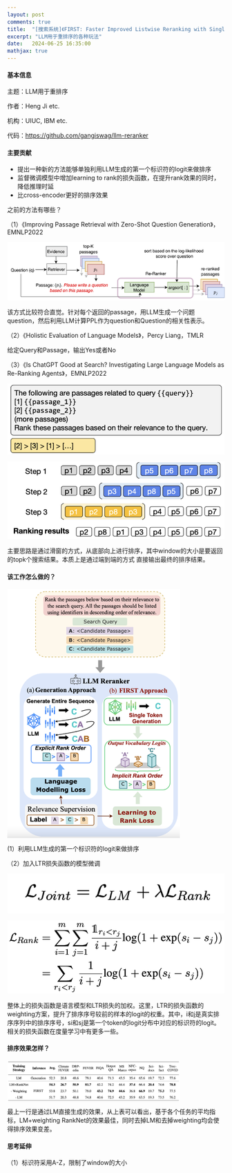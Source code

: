 ```yaml
---
layout: post
comments: true
title:  "[搜索系统]《FIRST: Faster Improved Listwise Reranking with Single Token Decoding》"
excerpt: "LLM用于重排序的各种玩法"
date:   2024-06-25 16:35:00
mathjax: true
---
```


#### 基本信息

主题：LLM用于重排序

作者：Heng Ji etc.

机构：UIUC, IBM etc.

代码：https://github.com/gangiswag/llm-reranker

#### 主要贡献

+ 提出一种新的方法能够单独利用LLM生成的第一个标识符的logit来做排序
+ 监督微调模型中增加learning to rank的损失函数，在提升rank效果的同时，降低推理时延
+ 比cross-encoder更好的排序效果

之前的方法有哪些？

（1）《Improving Passage Retrieval with Zero-Shot Question Generation》，EMNLP2022


![image](https://github.com/zhpmatrix/zhpmatrix.github.io/blob/master/images/image.png?raw=true)

该方式比较符合直觉。针对每个返回的passage，用LLM生成一个问题question，然后利用LLM计算PPL作为question和Question的相关性表示。

（2）《Holistic Evaluation of Language Models》，Percy Liang，TMLR

给定Query和Passage，输出Yes或者No

（3）《Is ChatGPT Good at Search? Investigating Large Language Models as Re-Ranking Agents》，EMNLP2022

![image2](https://github.com/zhpmatrix/zhpmatrix.github.io/blob/master/images/image2.png?raw=true)

![image7](https://github.com/zhpmatrix/zhpmatrix.github.io/blob/master/images/image7.png?raw=true)

主要思路是通过滑窗的方式，从底部向上进行排序，其中window的大小是要返回的topk个搜索结果。本质上是通过端到端的方式
直接输出最终的排序结果。


#### 该工作怎么做的？

<img src="https://github.com/zhpmatrix/zhpmatrix.github.io/blob/master/images/image3.png?raw=true" width="400" align="center"/>

(1）利用LLM生成的第一个标识符的logit来做排序

（2）加入LTR损失函数的模型微调

![image4](https://github.com/zhpmatrix/zhpmatrix.github.io/blob/master/images/image4.png?raw=true)

![image5](https://github.com/zhpmatrix/zhpmatrix.github.io/blob/master/images/image5.png?raw=true)

整体上的损失函数是语言模型和LTR损失的加权。这里，LTR的损失函数的weighting方案，提升了排序序号较前的样本的logit的权重。其中，i和j是真实排序序列中的排序序号，si和sj是第一个token的logit分布中对应的标识符的logit。相关的损失函数在度量学习中有更多一些。

#### 排序效果怎样？


<img src="https://github.com/zhpmatrix/zhpmatrix.github.io/blob/master/images/imag6.png?raw=true" width="400" align="center"/>

最上一行是通过LM直接生成的效果，从上表可以看出，基于各个任务的平均指标，LM+weighting RankNet的效果最佳，同时去掉LM和去掉weighting均会使得排序效果变差。

#### 思考延伸

（1）标识符采用A-Z，限制了window的大小


